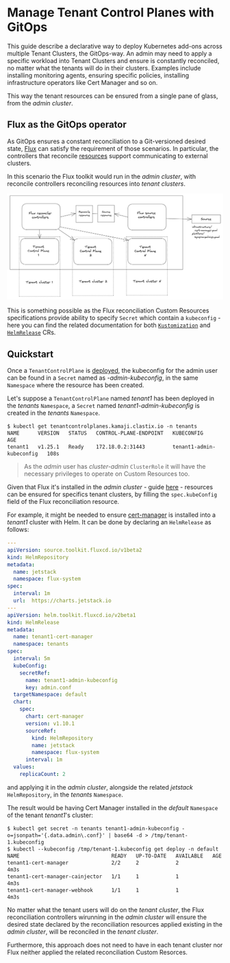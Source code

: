 # Manage Tenant Control Planes with GitOps

This guide describe a declarative way to deploy Kubernetes add-ons across multiple Tenant Clusters, the GitOps-way. An admin may need to apply a specific workload into Tenant Clusters and ensure is constantly reconciled, no matter what the tenants will do in their clusters. Examples include installing monitoring agents, ensuring specific policies, installing infrastructure operators like Cert Manager and so on.

This way the tenant resources can be ensured from a single pane of glass, from the *admin cluster*.

## Flux as the GitOps operator

As GitOps ensures a constant reconciliation to a Git-versioned desired state, [Flux](https://fluxcd.io) can satisfy the requirement of those scenarios. In particular, the controllers that reconcile [resources](https://fluxcd.io/flux/concepts/#reconciliation) support communicating to external clusters.

In this scenario the Flux toolkit would run in the *admin cluster*, with reconcile controllers reconciling resources into *tenant clusters*.

![Architecture](../images/kamaji-flux.png)

This is something possible as the Flux reconciliation Custom Resources specifications provide ability to specify `Secret` which contain a `kubeconfig` - here you can find the related documentation for both [`Kustomization`](https://fluxcd.io/flux/components/kustomize/kustomization/#remote-clusters--cluster-api) and [`HelmRelease`](https://fluxcd.io/flux/components/helm/helmreleases/#remote-clusters--cluster-api) CRs.

## Quickstart

Once a `TenantControlPlane` is [deployed](https://kamaji.clastix.io/getting-started/#deploy-tenant-control-plane), the kubeconfig for the admin user can be found in a `Secret` named as *<tenant name>-admin-kubeconfig*, in the same `Namespace` where the resource has been created.

Let's suppose a `TenantControlPlane` named *tenant1* has been deployed in the *tenants* `Namespace`, a `Secret` named *tenant1-admin-kubeconfig* is created in the *tenants* `Namespace`.


```shell
$ kubectl get tenantcontrolplanes.kamaji.clastix.io -n tenants
NAME      VERSION   STATUS   CONTROL-PLANE-ENDPOINT   KUBECONFIG                 AGE
tenant1   v1.25.1   Ready    172.18.0.2:31443         tenant1-admin-kubeconfig   108s
```

> As the *admin* user has *cluster-admin* `ClusterRole` it will have the necessary privileges to operate on Custom Resources too.

Given that Flux it's installed in the *admin cluster* - guide [here](https://fluxcd.io/flux/installation/) - resources can be ensured for specifics tenant clusters, by filling the `spec.kubeConfig` field of the Flux reconciliation resource.

For example, it might be needed to ensure [cert-manager](https://cert-manager.io/) is installed into a *tenant1* cluster with Helm. It can be done by declaring an `HelmRelease` as follows:

```yaml
---
apiVersion: source.toolkit.fluxcd.io/v1beta2
kind: HelmRepository
metadata:
  name: jetstack
  namespace: flux-system
spec:
  interval: 1m
  url: 	https://charts.jetstack.io
---
apiVersion: helm.toolkit.fluxcd.io/v2beta1
kind: HelmRelease
metadata:
  name: tenant1-cert-manager
  namespace: tenants
spec:
  interval: 5m
  kubeConfig:
    secretRef:
      name: tenant1-admin-kubeconfig
      key: admin.conf
  targetNamespace: default
  chart:
    spec:
      chart: cert-manager
      version: v1.10.1
      sourceRef:
        kind: HelmRepository
        name: jetstack
        namespace: flux-system
      interval: 1m
  values:
    replicaCount: 2
```

and applying it in the *admin cluster*, alongside the related *jetstack* `HelmRepository`, in the *tenants* `Namespace`.

The result would be having Cert Manager installed in the *default* `Namespace` of the tenant *tenant1*'s cluster:

```shell
$ kubectl get secret -n tenants tenant1-admin-kubeconfig -o=jsonpath='{.data.admin\.conf}' | base64 -d > /tmp/tenant-1.kubeconfig
$ kubectl --kubeconfig /tmp/tenant-1.kubeconfig get deploy -n default
NAME                              READY   UP-TO-DATE   AVAILABLE   AGE
tenant1-cert-manager              2/2     2            2           4m3s
tenant1-cert-manager-cainjector   1/1     1            1           4m3s
tenant1-cert-manager-webhook      1/1     1            1           4m3s
```

No matter what the tenant users will do on the *tenant cluster*, the Flux reconciliation controllers wirunning in the *admin cluster* will ensure the desired state declared by the reconciliation resources applied existing in the *admin cluster*, will be reconciled in the *tenant cluster*.

Furthermore, this approach does not need to have in each tenant cluster nor Flux neither applied the related reconciliation Custom Resorces.

